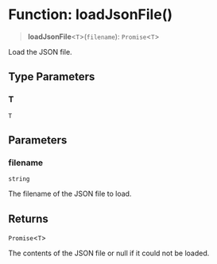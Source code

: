 # Function: loadJsonFile()

> **loadJsonFile**\<`T`\>(`filename`): `Promise`\<`T`\>

Load the JSON file.

## Type Parameters

### T

`T`

## Parameters

### filename

`string`

The filename of the JSON file to load.

## Returns

`Promise`\<`T`\>

The contents of the JSON file or null if it could not be loaded.
